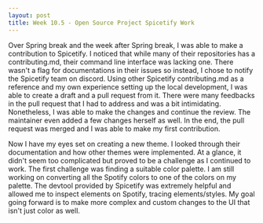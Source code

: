 ```yaml
---
layout: post
title: Week 10.5 - Open Source Project Spicetify Work
---
```


Over Spring break and the week after Spring break, I was able to make a contribution to Spicetify. I noticed that while many of their repositories has a contributing.md, their command line interface was lacking one. There wasn't a flag for documentations in their issues so instead, I chose to notify the Spicetify team on discord. Using other Spicetify contributing.md as a reference and my own experience setting up the local development, I was able to create a draft and a pull request from it. There were many feedbacks in the pull request that I had to address and was a bit intimidating. Nonetheless, I was able to make the changes and continue the review. The maintainer even added a few changes herself as well. In the end, the pull request was merged and I was able to make my first contribution.

<!--more-->

Now I have my eyes set on creating a new theme. I looked through their documentation and how other themes were implemented. At a glance, it didn't seem too complicated but proved to be a challenge as I continued to work. The first challenge was finding a suitable color palette. I am still working on converting all the Spotify colors to one of the colors on my palette. The devtool provided by Spicetify was extremely helpful and allowed me to inspect elements on Spotify, tracing elements/styles. My goal going forward is to make more complex and custom changes to the UI that isn't just color as well.
